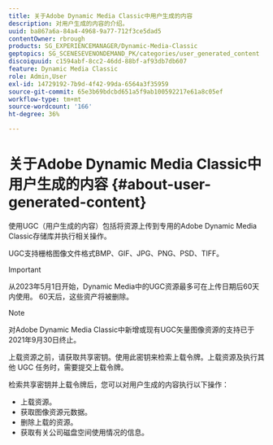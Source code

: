 ```yaml
---
title: 关于Adobe Dynamic Media Classic中用户生成的内容
description: 对用户生成的内容的介绍。
uuid: ba867a6a-84a4-4968-9a77-712f3ce5dad5
contentOwner: rbrough
products: SG_EXPERIENCEMANAGER/Dynamic-Media-Classic
geptopics: SG_SCENESEVENONDEMAND_PK/categories/user_generated_content
discoiquuid: c1594abf-8cc2-46dd-88bf-af93db7db607
feature: Dynamic Media Classic
role: Admin,User
exl-id: 14729192-7b9d-4f42-99da-6564a3f35959
source-git-commit: 65e3b69bdcbd651a5f9ab100592217e61a8c05ef
workflow-type: tm+mt
source-wordcount: '166'
ht-degree: 36%

---
```


# 关于Adobe Dynamic Media Classic中用户生成的内容 {#about-user-generated-content}

使用UGC（用户生成的内容）包括将资源上传到专用的Adobe Dynamic Media Classic存储库并执行相关操作。

UGC支持栅格图像文件格式BMP、GIF、JPG、PNG、PSD、TIFF。

>[!IMPORTANT]
>
>从2023年5月1日开始，Dynamic Media中的UGC资源最多可在上传日期后60天内使用。 60天后，这些资产将被删除。

<!-- * Vector: AI, EPS (EPS files from Adobe Illustrator 2018 are not supported), PDF (only when the PDF file is previously opened and saved in Adobe Illustrator CS6) -->

>[!NOTE]
>
>对Adobe Dynamic Media Classic中新增或现有UGC矢量图像资源的支持已于2021年9月30日终止。

上载资源之前，请获取共享密钥。使用此密钥来检索上载令牌。上载资源及执行其他 UGC 任务时，需要提交上载令牌。

检索共享密钥并上载令牌后，您可以对用户生成的内容执行以下操作：

* 上载资源。
* 获取图像资源元数据。
* 删除上载的资源。
* 获取有关公司磁盘空间使用情况的信息。

